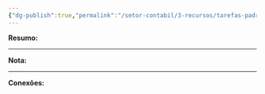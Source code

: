 ```yaml
---
{"dg-publish":true,"permalink":"/setor-contabil/3-recursos/tarefas-padrao/apuracao-do-lucro-real-trimestral-dominio-lalur/","dgPassFrontmatter":true,"created":"2025-06-05T23:28:07.742-03:00","updated":"2025-06-05T23:30:21.707-03:00"}
---
```


**Resumo:** 


---

**Nota:**

---

**Conexões:**